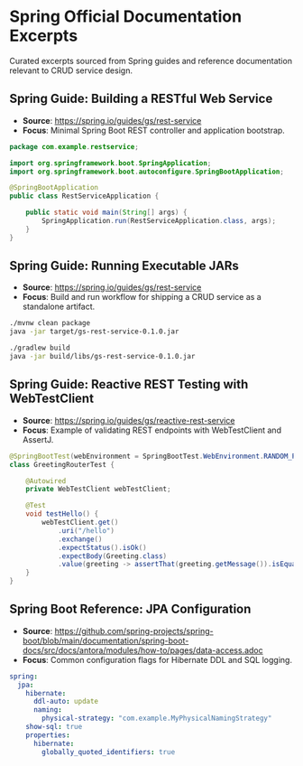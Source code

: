 # Spring Official Documentation Excerpts

Curated excerpts sourced from Spring guides and reference documentation relevant to CRUD service design.

## Spring Guide: Building a RESTful Web Service
- **Source**: https://spring.io/guides/gs/rest-service
- **Focus**: Minimal Spring Boot REST controller and application bootstrap.

```java
package com.example.restservice;

import org.springframework.boot.SpringApplication;
import org.springframework.boot.autoconfigure.SpringBootApplication;

@SpringBootApplication
public class RestServiceApplication {

    public static void main(String[] args) {
        SpringApplication.run(RestServiceApplication.class, args);
    }
}
```

## Spring Guide: Running Executable JARs
- **Source**: https://spring.io/guides/gs/rest-service
- **Focus**: Build and run workflow for shipping a CRUD service as a standalone artifact.

```bash
./mvnw clean package
java -jar target/gs-rest-service-0.1.0.jar

./gradlew build
java -jar build/libs/gs-rest-service-0.1.0.jar
```

## Spring Guide: Reactive REST Testing with WebTestClient
- **Source**: https://spring.io/guides/gs/reactive-rest-service
- **Focus**: Example of validating REST endpoints with WebTestClient and AssertJ.

```java
@SpringBootTest(webEnvironment = SpringBootTest.WebEnvironment.RANDOM_PORT)
class GreetingRouterTest {

    @Autowired
    private WebTestClient webTestClient;

    @Test
    void testHello() {
        webTestClient.get()
            .uri("/hello")
            .exchange()
            .expectStatus().isOk()
            .expectBody(Greeting.class)
            .value(greeting -> assertThat(greeting.getMessage()).isEqualTo("Hello, Spring!"));
    }
}
```

## Spring Boot Reference: JPA Configuration
- **Source**: https://github.com/spring-projects/spring-boot/blob/main/documentation/spring-boot-docs/src/docs/antora/modules/how-to/pages/data-access.adoc
- **Focus**: Common configuration flags for Hibernate DDL and SQL logging.

```yaml
spring:
  jpa:
    hibernate:
      ddl-auto: update
      naming:
        physical-strategy: "com.example.MyPhysicalNamingStrategy"
    show-sql: true
    properties:
      hibernate:
        globally_quoted_identifiers: true
```

